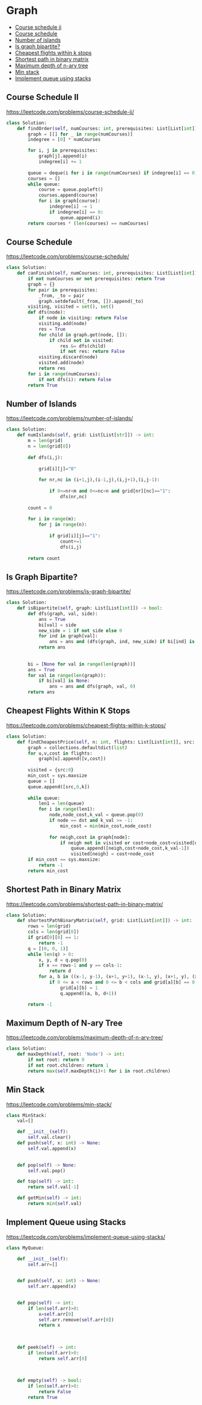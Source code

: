 # Graph

+ [Course schedule ii](#course-schedule-ii)
+ [Course schedule](#course-schedule)
+ [Number of islands](#number-of-islands)
+ [Is graph bipartite?](#is-graph-bipartite?)
+ [Cheapest flights within k stops](#cheapest-flights-within-k-stops)
+ [Shortest path in binary matrix](#shortest-path-in-binary-matrix)
+ [Maximum depth of n-ary tree](#maximum-depth-of-n-ary-tree)
+ [Min stack](#min-stack)
+ [Implement queue using stacks](#implement-queue-using-stacks)

## Course Schedule II

https://leetcode.com/problems/course-schedule-ii/

```python
class Solution:
    def findOrder(self, numCourses: int, prerequisites: List[List[int]]) -> List[int]:
        graph = [[] for _ in range(numCourses)]
        indegree = [0] * numCourses

        for i, j in prerequisites:
            graph[j].append(i)
            indegree[i] += 1 
            
        queue = deque(i for i in range(numCourses) if indegree[i] == 0)
        courses = []
        while queue:
            course = queue.popleft()
            courses.append(course)
            for i in graph[course]:
                indegree[i] -= 1
                if indegree[i] == 0:
                    queue.append(i)
        return courses * (len(courses) == numCourses)
```

## Course Schedule

https://leetcode.com/problems/course-schedule/

```python
class Solution:
    def canFinish(self, numCourses: int, prerequisites: List[List[int]]) -> bool:
        if not numCourses or not prerequisites: return True
        graph = {}
        for pair in prerequisites:
            _from, _to = pair
            graph.setdefault(_from, []).append(_to)
        visiting, visited = set(), set()
        def dfs(node):
            if node in visiting: return False
            visiting.add(node)
            res = True
            for child in graph.get(node, []):
                if child not in visited:
                    res &= dfs(child)
                    if not res: return False
            visiting.discard(node)
            visited.add(node)
            return res
        for i in range(numCourses):
            if not dfs(i): return False
        return True
```

## Number of Islands

https://leetcode.com/problems/number-of-islands/

```python
class Solution:
    def numIslands(self, grid: List[List[str]]) -> int:
        m = len(grid)
        n = len(grid[0])
        
        def dfs(i,j):
            
            grid[i][j]="0"
            
            for nr,nc in (i+1,j),(i-1,j),(i,j+1),(i,j-1):
                
                if 0<=nr<m and 0<=nc<n and grid[nr][nc]=="1":
                    dfs(nr,nc)
        
        count = 0
        
        for i in range(m):
            for j in range(n):
                
                if grid[i][j]=="1":
                    count+=1
                    dfs(i,j)
        
        return count
```

## Is Graph Bipartite?

https://leetcode.com/problems/is-graph-bipartite/

```python
class Solution:
    def isBipartite(self, graph: List[List[int]]) -> bool:
        def dfs(graph, val, side):
            ans = True
            bi[val] = side
            new_side = 1 if not side else 0
            for ind in graph[val]:
                ans = ans and (dfs(graph, ind, new_side) if bi[ind] is None else False if bi[ind] != new_side else True)
            return ans
        
        
        bi = [None for val in range(len(graph))]
        ans = True
        for val in range(len(graph)):
            if bi[val] is None:
                ans = ans and dfs(graph, val, 0)
        return ans
```

## Cheapest Flights Within K Stops

https://leetcode.com/problems/cheapest-flights-within-k-stops/

```python
class Solution:
    def findCheapestPrice(self, n: int, flights: List[List[int]], src: int, dst: int, k: int) -> int:
        graph = collections.defaultdict(list)
        for u,v,cost in flights:
            graph[u].append([v,cost])
        
        visited = {src:0}
        min_cost = sys.maxsize
        queue = []
        queue.append([src,0,k])
        
        while queue:
            len1 = len(queue)    
            for i in range(len1):
                node,node_cost,k_val = queue.pop(0)
                if node == dst and k_val >= -1:
                    min_cost = min(min_cost,node_cost)
                
                for neigh,cost in graph[node]:
                    if neigh not in visited or cost+node_cost<visited[neigh]:
                        queue.append([neigh,cost+node_cost,k_val-1])
                        visited[neigh] = cost+node_cost
        if min_cost == sys.maxsize:
            return -1
        return min_cost
```

## Shortest Path in Binary Matrix

https://leetcode.com/problems/shortest-path-in-binary-matrix/

```python
class Solution:
    def shortestPathBinaryMatrix(self, grid: List[List[int]]) -> int:
        rows = len(grid)
        cols = len(grid[0])
        if grid[0][0] == 1:
            return -1
        q = [(0, 0, 1)]
        while len(q) > 0:
            x, y, d = q.pop(0)
            if x == rows-1 and y == cols-1:
                return d
            for a, b in ((x-1, y-1), (x+1, y+1), (x-1, y), (x+1, y), (x, y-1), (x, y+1), (x-1, y+1), (x+1, y-1)):
                if 0 <= a < rows and 0 <= b < cols and grid[a][b] == 0:
                    grid[a][b] = 1
                    q.append((a, b, d+1))

        return -1
```

## Maximum Depth of N-ary Tree

https://leetcode.com/problems/maximum-depth-of-n-ary-tree/

```python
class Solution:
    def maxDepth(self, root: 'Node') -> int:
        if not root: return 0
        if not root.children: return 1
        return max(self.maxDepth(i)+1 for i in root.children)
```

## Min Stack

https://leetcode.com/problems/min-stack/

```python
class MinStack:
    val=[] 

    def __init__(self):
        self.val.clear()
    def push(self, x: int) -> None:
        self.val.append(x)
        

    def pop(self) -> None:
        self.val.pop()

    def top(self) -> int:
        return self.val[-1]

    def getMin(self) -> int:
        return min(self.val)
```

## Implement Queue using Stacks

https://leetcode.com/problems/implement-queue-using-stacks/

```python
class MyQueue:

    def __init__(self):
        self.arr=[]
        

    def push(self, x: int) -> None:
        self.arr.append(x)
        

    def pop(self) -> int:
        if len(self.arr)>0:
            x=self.arr[0]
            self.arr.remove(self.arr[0])
            return x
        
        

    def peek(self) -> int:
        if len(self.arr)>0:
            return self.arr[0]
        
        

    def empty(self) -> bool:
        if len(self.arr)>0:
            return False
        return True
```